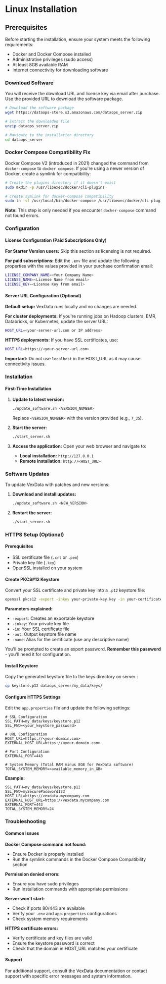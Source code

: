# Linux Installation

## Prerequisites

Before starting the installation, ensure your system meets the following requirements:

* Docker and Docker Compose installed
* Administrative privileges (sudo access)
* At least 8GB available RAM
* Internet connectivity for downloading software

### Download Software

You will receive the download URL and license key via email after purchase. Use the provided URL to download the software package.

```bash
# Download the software package
wget https://dataops-store.s3.amazonaws.com/dataops_server.zip

# Extract the downloaded file
unzip dataops_server.zip

# Navigate to the installation directory
cd dataops_server
```

### Docker Compose Compatibility Fix

Docker Compose V2 (introduced in 2021) changed the command from `docker-compose` to `docker compose`. If you're using a newer version of Docker, create a symlink for compatibility:

```bash
# Create the plugins directory if it doesn't exist
sudo mkdir -p /usr/libexec/docker/cli-plugins

# Create symlink for docker-compose compatibility
sudo ln -sf /usr/local/bin/docker-compose /usr/libexec/docker/cli-plugins/docker-compose
```

**Note:** This step is only needed if you encounter `docker-compose` command not found errors.

### Configuration

#### License Configuration (Paid Subscriptions Only)

**For Starter Version users:** Skip this section as licensing is not required.

**For paid subscriptions:** Edit the `.env` file and update the following properties with the values provided in your purchase confirmation email:

```bash
LICENSE_COMPANY_NAME=<Your Company Name>
LICENSE_NAME=<License Name from email>
LICENSE_KEY=<License Key from email>
```

#### Server URL Configuration (Optional)

**Default setup:** VexData runs locally and no changes are needed.

**For cluster deployments:** If you're running jobs on Hadoop clusters, EMR, Databricks, or Kubernetes, update the server URL:

```bash
HOST_URL=<your-server-url.com or IP address>
```

**HTTPS deployments:** If you have SSL certificates, use:

```bash
HOST_URL=https://<your-server-url.com>
```

**Important:** Do not use `localhost` in the HOST\_URL as it may cause connectivity issues.

### Installation

#### First-Time Installation

1.  **Update to latest version:**

    ```bash
    ./update_software.sh <VERSION_NUMBER>
    ```

    Replace `<VERSION_NUMBER>` with the version provided (e.g., `7_35`).
2.  **Start the server:**

    ```bash
    ./start_server.sh
    ```
3. **Access the application:** Open your web browser and navigate to:
   * **Local installation:** `http://127.0.0.1`
   * **Remote installation:** `http://<HOST_URL>`

### Software Updates

To update VexData with patches and new versions:

1.  **Download and install updates:**

    ```bash
    ./update_software.sh <NEW_VERSION>
    ```
2.  **Restart the server:**

    ```bash
    ./start_server.sh
    ```

### HTTPS Setup (Optional)

#### Prerequisites

* SSL certificate file (`.crt` or `.pem`)
* Private key file (`.key`)
* OpenSSL installed on your system

#### Create PKCS#12 Keystore

Convert your SSL certificate and private key into a `.p12` keystore file:

```bash
openssl pkcs12 -export -inkey your-private-key.key -in your-certificate.crt -out keystore.p12 -name vexdata
```

**Parameters explained:**

* `-export`: Creates an exportable keystore
* `-inkey`: Your private key file
* `-in`: Your SSL certificate file
* `-out`: Output keystore file name
* `-name`: Alias for the certificate (use any descriptive name)

You'll be prompted to create an export password. **Remember this password** - you'll need it for configuration.

#### Install Keystore

Copy the generated keystore file to the keys directory on server :

```bash
cp keystore.p12 dataops_server/my_data/keys/
```

#### Configure HTTPS Settings

Edit the `app.properties` file and update the following settings:

```properties
# SSL Configuration
SSL_PATH=my_data/keys/keystore.p12
SSL_PWD=<your_keystore_password>

# URL Configuration
HOST_URL=https://<your-domain.com>
EXTERNAL_HOST_URL=https://<your-domain.com>

# Port Configuration
EXTERNAL_PORT=443

# System Memory (Total RAM minus 8GB for VexData software)
TOTAL_SYSTEM_MEMORY=<available_memory_in_GB>
```

**Example:**

```properties
SSL_PATH=my_data/keys/keystore.p12
SSL_PWD=mySecurePassword123
HOST_URL=https://vexdata.mycompany.com
EXTERNAL_HOST_URL=https://vexdata.mycompany.com
EXTERNAL_PORT=443
TOTAL_SYSTEM_MEMORY=24
```

### Troubleshooting

#### Common Issues

**Docker Compose command not found:**

* Ensure Docker is properly installed
* Run the symlink commands in the Docker Compose Compatibility section

**Permission denied errors:**

* Ensure you have sudo privileges
* Run installation commands with appropriate permissions

**Server won't start:**

* Check if ports 80/443 are available
* Verify your `.env` and `app.properties` configurations
* Check system memory requirements

**HTTPS certificate errors:**

* Verify certificate and key files are valid
* Ensure the keystore password is correct
* Check that the domain in HOST\_URL matches your certificate

#### Support

For additional support, consult the VexData documentation or contact support with specific error messages and system information.
